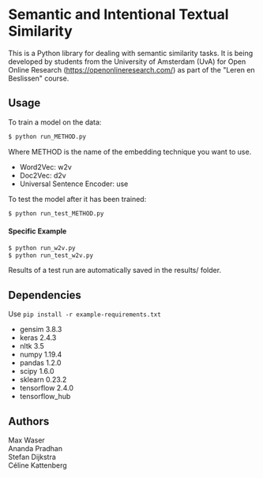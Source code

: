 # Semantic and Intentional Textual Similarity

This is a Python library for dealing with semantic similarity tasks. It is being developed by students from the University of Amsterdam (UvA) for Open Online Research (https://openonlineresearch.com/) as part of the "Leren en Beslissen" course.

## Usage

To train a model on the data:
```bash
$ python run_METHOD.py
```
Where METHOD is the name of the embedding technique you want to use. 

- Word2Vec: w2v  
- Doc2Vec: d2v  
- Universal Sentence Encoder: use

To test the model after it has been trained:
```bash
$ python run_test_METHOD.py
```

#### Specific Example
```bash
$ python run_w2v.py
$ python run_test_w2v.py
```
Results of a test run are automatically saved in the results/ folder.

## Dependencies 
Use ```pip install -r example-requirements.txt ```

- gensim 3.8.3
- keras 2.4.3
- nltk 3.5
- numpy 1.19.4
- pandas 1.2.0
- scipy 1.6.0
- sklearn 0.23.2
- tensorflow 2.4.0
- tensorflow_hub

## Authors

Max Waser  
Ananda Pradhan  
Stefan Dijkstra  
Céline Kattenberg
